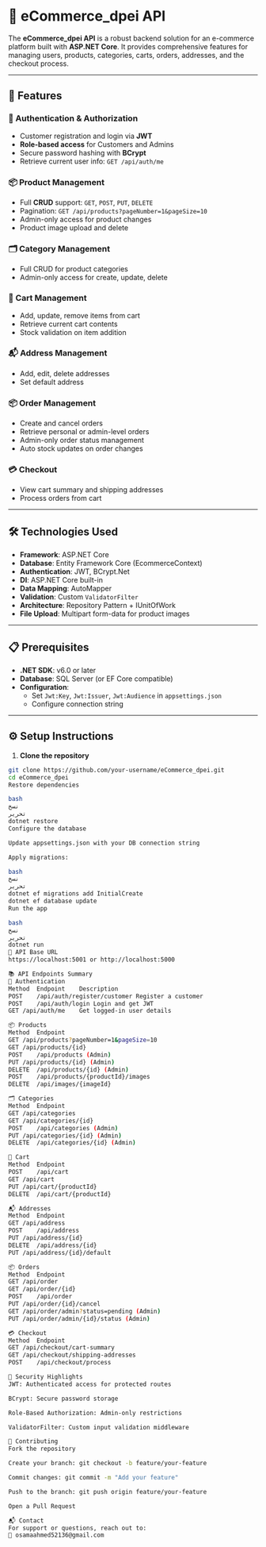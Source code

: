 # 🛒 eCommerce_dpei API

The **eCommerce_dpei API** is a robust backend solution for an e-commerce platform built with **ASP.NET Core**. It provides comprehensive features for managing users, products, categories, carts, orders, addresses, and the checkout process.

---

## 🚀 Features

### 🔐 Authentication & Authorization
- Customer registration and login via **JWT**
- **Role-based access** for Customers and Admins
- Secure password hashing with **BCrypt**
- Retrieve current user info: `GET /api/auth/me`

### 📦 Product Management
- Full **CRUD** support: `GET`, `POST`, `PUT`, `DELETE`
- Pagination: `GET /api/products?pageNumber=1&pageSize=10`
- Admin-only access for product changes
- Product image upload and delete

### 🗂️ Category Management
- Full CRUD for product categories
- Admin-only access for create, update, delete

### 🛒 Cart Management
- Add, update, remove items from cart
- Retrieve current cart contents
- Stock validation on item addition

### 📬 Address Management
- Add, edit, delete addresses
- Set default address

### 📦 Order Management
- Create and cancel orders
- Retrieve personal or admin-level orders
- Admin-only order status management
- Auto stock updates on order changes

### 💳 Checkout
- View cart summary and shipping addresses
- Process orders from cart

---

## 🛠️ Technologies Used

- **Framework**: ASP.NET Core
- **Database**: Entity Framework Core (EcommerceContext)
- **Authentication**: JWT, BCrypt.Net
- **DI**: ASP.NET Core built-in
- **Data Mapping**: AutoMapper
- **Validation**: Custom `ValidatorFilter`
- **Architecture**: Repository Pattern + IUnitOfWork
- **File Upload**: Multipart form-data for product images

---

## 📋 Prerequisites

- **.NET SDK**: v6.0 or later
- **Database**: SQL Server (or EF Core compatible)
- **Configuration**:
  - Set `Jwt:Key`, `Jwt:Issuer`, `Jwt:Audience` in `appsettings.json`
  - Configure connection string

---

## ⚙️ Setup Instructions

1. **Clone the repository**  
```bash
git clone https://github.com/your-username/eCommerce_dpei.git
cd eCommerce_dpei
Restore dependencies

bash
نسخ
تحرير
dotnet restore
Configure the database

Update appsettings.json with your DB connection string

Apply migrations:

bash
نسخ
تحرير
dotnet ef migrations add InitialCreate
dotnet ef database update
Run the app

bash
نسخ
تحرير
dotnet run
📡 API Base URL
https://localhost:5001 or http://localhost:5000

📚 API Endpoints Summary
🔐 Authentication
Method	Endpoint	Description
POST	/api/auth/register/customer	Register a customer
POST	/api/auth/login	Login and get JWT
GET	/api/auth/me	Get logged-in user details

📦 Products
Method	Endpoint
GET	/api/products?pageNumber=1&pageSize=10
GET	/api/products/{id}
POST	/api/products (Admin)
PUT	/api/products/{id} (Admin)
DELETE	/api/products/{id} (Admin)
POST	/api/products/{productId}/images
DELETE	/api/images/{imageId}

🗂️ Categories
Method	Endpoint
GET	/api/categories
GET	/api/categories/{id}
POST	/api/categories (Admin)
PUT	/api/categories/{id} (Admin)
DELETE	/api/categories/{id} (Admin)

🛒 Cart
Method	Endpoint
POST	/api/cart
GET	/api/cart
PUT	/api/cart/{productId}
DELETE	/api/cart/{productId}

📬 Addresses
Method	Endpoint
GET	/api/address
POST	/api/address
PUT	/api/address/{id}
DELETE	/api/address/{id}
PUT	/api/address/{id}/default

📦 Orders
Method	Endpoint
GET	/api/order
GET	/api/order/{id}
POST	/api/order
PUT	/api/order/{id}/cancel
GET	/api/order/admin?status=pending (Admin)
PUT	/api/order/admin/{id}/status (Admin)

💳 Checkout
Method	Endpoint
GET	/api/checkout/cart-summary
GET	/api/checkout/shipping-addresses
POST	/api/checkout/process

🔐 Security Highlights
JWT: Authenticated access for protected routes

BCrypt: Secure password storage

Role-Based Authorization: Admin-only restrictions

ValidatorFilter: Custom input validation middleware

🤝 Contributing
Fork the repository

Create your branch: git checkout -b feature/your-feature

Commit changes: git commit -m "Add your feature"

Push to the branch: git push origin feature/your-feature

Open a Pull Request

📬 Contact
For support or questions, reach out to:
📧 osamaahmed52136@gmail.com


